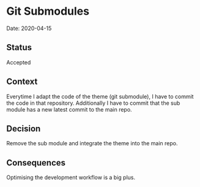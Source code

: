 # Git Submodules

Date: 2020-04-15

## Status

Accepted

## Context

Everytime I adapt the code of the theme (git submodule), I have to commit
the code in that repository. Additionally I have to commit that the sub module
has a new latest commit to the main repo.

## Decision

Remove the sub module and integrate the theme into the main repo.

## Consequences

Optimising the development workflow is a big plus.

